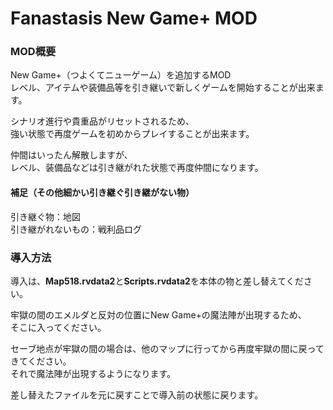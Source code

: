 # Fanastasis New Game+ MOD

### MOD概要
New Game+（つよくてニューゲーム）を追加するMOD\
レベル、アイテムや装備品等を引き継いで新しくゲームを開始することが出来ます。

シナリオ進行や貴重品がリセットされるため、\
強い状態で再度ゲームを初めからプレイすることが出来ます。

仲間はいったん解散しますが、\
レベル、装備品などは引き継がれた状態で再度仲間になります。

#### 補足（その他細かい引き継ぐ引き継がない物）
引き継ぐ物：地図\
引き継がれないもの：戦利品ログ

### 導入方法
導入は、**Map518.rvdata2**と**Scripts.rvdata2**を本体の物と差し替えてください。

牢獄の間のエメルダと反対の位置にNew Game+の魔法陣が出現するため、\
そこに入ってください。

セーブ地点が牢獄の間の場合は、他のマップに行ってから再度牢獄の間に戻ってきてください。\
それで魔法陣が出現するようになります。

差し替えたファイルを元に戻すことで導入前の状態に戻ります。
